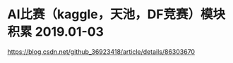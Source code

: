 # AI比赛（kaggle，天池，DF竞赛）模块积累 2019.01-03
https://blog.csdn.net/github_36923418/article/details/86303670
